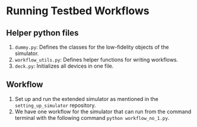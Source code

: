 # Running Testbed Workflows

## Helper python files
1) `dummy.py`: Defines the classes for the low-fidelity objects of the simulator.
2) `workflow_utils.py`: Defines helper functions for writing workflows.
3) `deck.py`: Initializes all devices in one file.

## Workflow
1) Set up and run the extended simulator as mentioned in the `setting_up_simulator` repository.
2) We have one workflow for the simulator that can run from the command terminal with the following command `python workflow_no_1.py`.